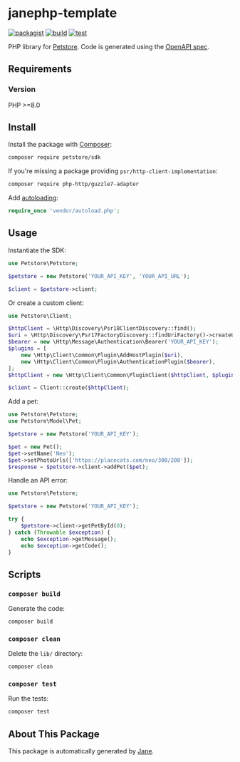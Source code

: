 # janephp-template

[![packagist](https://img.shields.io/packagist/v/petstore/sdk)](https://packagist.org/packages/petstore/sdk)
[![build](https://github.com/remarkablemark/janephp-template/actions/workflows/build.yml/badge.svg)](https://github.com/remarkablemark/janephp-template/actions/workflows/build.yml)
[![test](https://github.com/remarkablemark/janephp-template/actions/workflows/test.yml/badge.svg)](https://github.com/remarkablemark/janephp-template/actions/workflows/test.yml)

PHP library for [Petstore](https://petstore3.swagger.io/). Code is generated using the [OpenAPI spec](https://petstore3.swagger.io/api/v3/openapi.json).

## Requirements

### Version

PHP >=8.0

## Install

Install the package with [Composer](https://getcomposer.org/):

```sh
composer require petstore/sdk
```

If you're missing a package providing `psr/http-client-implementation`:

```sh
composer require php-http/guzzle7-adapter
```

Add [autoloading](https://getcomposer.org/doc/01-basic-usage.md#autoloading):

```php
require_once 'vendor/autoload.php';
```

## Usage

Instantiate the SDK:

```php
use Petstore\Petstore;

$petstore = new Petstore('YOUR_API_KEY', 'YOUR_API_URL');

$client = $petstore->client;
```

Or create a custom client:

```php
use Petstore\Client;

$httpClient = \Http\Discovery\Psr18ClientDiscovery::find();
$uri = \Http\Discovery\Psr17FactoryDiscovery::findUriFactory()->createUri('YOUR_API_URL');
$bearer = new \Http\Message\Authentication\Bearer('YOUR_API_KEY');
$plugins = [
    new \Http\Client\Common\Plugin\AddHostPlugin($uri),
    new \Http\Client\Common\Plugin\AuthenticationPlugin($bearer),
];
$httpClient = new \Http\Client\Common\PluginClient($httpClient, $plugins);

$client = Client::create($httpClient);
```

Add a pet:

```php
use Petstore\Petstore;
use Petstore\Model\Pet;

$petstore = new Petstore('YOUR_API_KEY');

$pet = new Pet();
$pet->setName('Neo');
$pet->setPhotoUrls(['https://placecats.com/neo/300/200']);
$response = $petstore->client->addPet($pet);
```

Handle an API error:

```php
use Petstore\Petstore;

$petstore = new Petstore('YOUR_API_KEY');

try {
    $petstore->client->getPetById(0);
} catch (Throwable $exception) {
    echo $exception->getMessage();
    echo $exception->getCode();
}
```

## Scripts

### `composer build`

Generate the code:

```sh
composer build
```

### `composer clean`

Delete the `lib/` directory:

```sh
composer clean
```

### `composer test`

Run the tests:

```sh
composer test
```

## About This Package

This package is automatically generated by [Jane](https://github.com/janephp/janephp).
